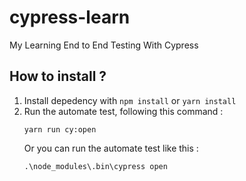 # cypress-learn
My Learning End to End Testing With Cypress

## How to install ?

1. Install depedency with `npm install` or `yarn install`
2. Run the automate test, following this command :
    ```
    yarn run cy:open
    ```
    Or you can run the automate test like this :
    ```
    .\node_modules\.bin\cypress open
    ```

